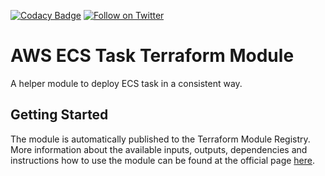 [![Codacy Badge](https://api.codacy.com/project/badge/Grade/8faf197575ef4985b63221b206c502ce)](https://www.codacy.com/app/OpenDevSecOps/terraform-aws-ecs-task?utm_source=github.com&amp;utm_medium=referral&amp;utm_content=opendevsecops/terraform-aws-ecs-task&amp;utm_campaign=Badge_Grade)
[![Follow on Twitter](https://img.shields.io/twitter/follow/opendevsecops.svg?logo=twitter)](https://twitter.com/opendevsecops)

# AWS ECS Task Terraform Module

A helper module to deploy ECS task in a consistent way.

## Getting Started

The module is automatically published to the Terraform Module Registry. More information about the available inputs, outputs, dependencies and instructions how to use the module can be found at the official page [here](https://registry.terraform.io/modules/opendevsecops/ecs-task).
